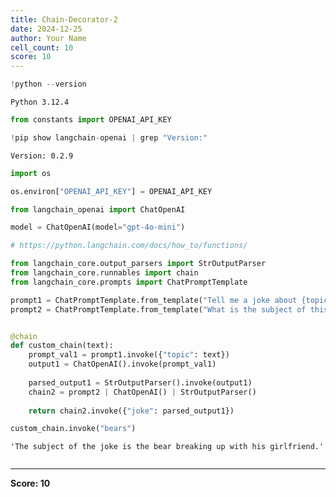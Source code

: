 ```yaml
---
title: Chain-Decorator-2
date: 2024-12-25
author: Your Name
cell_count: 10
score: 10
---
```


```python
!python --version
```

    Python 3.12.4



```python
from constants import OPENAI_API_KEY
```


```python
!pip show langchain-openai | grep "Version:"
```

    Version: 0.2.9



```python
import os
```


```python
os.environ["OPENAI_API_KEY"] = OPENAI_API_KEY
```


```python
from langchain_openai import ChatOpenAI

model = ChatOpenAI(model="gpt-4o-mini")
```


```python
# https://python.langchain.com/docs/how_to/functions/
```


```python
from langchain_core.output_parsers import StrOutputParser
from langchain_core.runnables import chain
from langchain_core.prompts import ChatPromptTemplate

prompt1 = ChatPromptTemplate.from_template("Tell me a joke about {topic}")
prompt2 = ChatPromptTemplate.from_template("What is the subject of this joke: {joke}")


@chain
def custom_chain(text):
    prompt_val1 = prompt1.invoke({"topic": text})
    output1 = ChatOpenAI().invoke(prompt_val1)
    
    parsed_output1 = StrOutputParser().invoke(output1)
    chain2 = prompt2 | ChatOpenAI() | StrOutputParser()
    
    return chain2.invoke({"joke": parsed_output1})
```


```python
custom_chain.invoke("bears")
```




    'The subject of the joke is the bear breaking up with his girlfriend.'




```python

```


---
**Score: 10**